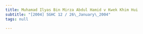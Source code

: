 ```yaml
---
title: Muhamad Ilyas Bin Mirza Abdul Hamid v Kwek Khim Hui
subtitle: "[2004] SGHC 12 / 26\_January\_2004"
tags: null

---
```



